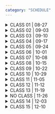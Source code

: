 ```yaml
---
category: "SCHEDULE"
---
```



<details>
<summary>
CLASS 01 | 08-27
</summary>

<div class = "class-schedule-details">

#### During Class
- Introductions
- Course Overview
- Objects & Non-Objects Overview Lecture
- Overview of Tools for Semester Work

#### Before Next Class
- Start an [are.na](https://www.are.na/) account
  - This is where you will keep your sketchbook for the course
  - Create a Channel called 'Objects and Non'
  - Connect your Channel to the [Class Channel](https://www.are.na/stalgia-grigg/objects-non)

- Listen to [Graham Harman's Lecture: Object and the Arts](https://www.youtube.com/watch?v=QJ0GR9bf00g)
- Read [The Nadir of Ooo: From Graham Harman's Tool-Being to Timothy Morton;s Realist Magic: Objects, Ontology, Causality](https://www.meineigenheim.org/ccny/diap/B2050_old/materials/ooo/nadir_of_ooo_brown.pdf)
- Bring an object to the next class that **decenters you**
  - You can 'bring' the object in the form of documentation, evidence, or you can have the physical object with you during class


</div>

</details>

<details>
<summary>
CLASS 02 | 09-03
</summary>

<div class = "class-schedule-details">

#### During Class
- Reading Discussion
- Object Discussion
- Artist Lecture (Connect v. Disconnected)

#### Before Next Class
- Read [Tim Morton's Introduction to "Realist Magic: Objects, Ontology, Causality"](https://www.meineigenheim.org/ccny/diap/B2050_old/materials/ooo/realist-magic-objects-ontology-causality.pdf)
- Read [Chapter 1: Irreductions of Prince of Networks by Graham Harmon](http://www.re-press.org/book-files/OA_Version_780980544060_Prince_of_Networks.pdf)
- Document 5 relationships between objects that tell a story
  - These can be photographs, drawings, whatever is generative for you
  - These can be constructed or discovered
  - Start a new are.na channel named "Constructed or Non" that is connected to your "Objects & Non" Channel
  - Add your 5 documents to the channel
  - Bonus points if these object-relationship-configurations relate to your practice in a way that you can express (not actual bonus points, just a good goal)

</div>

</details>

<details>
<summary>
CLASS 03 | 09-10
</summary>

<div class = "class-schedule-details">

#### During Class
- View and Discuss 'Constructed or Non' homework
- Discuss Readings
- Artist Lecture (Object v. Non-Object)

#### Before Next Class

- Watch [On Touching: The Alterity Within by Karan Barad](https://youtu.be/u7LvXswjEBY?t=190) - you can skip the Q+A
- Read [The Question Concerning Technology by Martin Heidegger](https://simondon.ocular-witness.com/wp-content/uploads/2008/05/question_concerning_technology.pdf)
- (Optional) Read [Is Heidegger Contaminated by Nazism by Joshua Rothman](https://www.newyorker.com/books/page-turner/is-heidegger-contaminated-by-nazism)
- Install Autodesk Recap Pro (professional-grade photogrammetry software)
  - [Free with Education License](https://www.autodesk.com/education/edu-software/overview?sorting=featured&page=1)
  - NOTE: Do this early because you may need to upload a photo of your student ID for confirmation
- Bring something malleable to class, something without finalized form, something that can be manipulated by your hands
  - Examples: clay, playdoh, dough, slime, mud, peanut butter, etc (note these examples are straightforward, feel free to surprise us)



</div>

</details>

<details>
<summary>
CLASS 04 | 09-17
</summary>

<div class = "class-schedule-details">

#### During Class
- Mutability Discussion
- Photogrammetry Workshop
- Artist Lecture (Mutable V. Immutable)


#### Before Next Class
- Develop an idea for an artwork that engages with 1 of the following binaries:
  - Subject v. Object
  - Material v. Immaterial
  - Mutable v. Immutable
  - Connected v. Disconnected
  - Object v. Non-Object
- This artwork can be based on prior work, it can also be an adaptation of an ongoing project
- The project should be scoped so that it can be completed for critique in 1 month
- Prepare a 10-slide proposal presentation for your artwork
- Your presentation should include information on both the conceptual intentions and practical considerations for the project
- Bring your proposal to next class, you will screenshare and present your idea, we will offer feedback

</div>

</details>

<details>
<summary>
CLASS 05 | 09-24
</summary>

<div class = "class-schedule-details">

#### During Class
- View your proposals and share feedback with one another

#### Before Next Class
- Read [the Introduction to 'On the Existence of Digital Objects' by Yuk Hui](https://sgp1.digitaloceanspaces.com/proletarian-library/My-library/Yuk%20Hui/On%20the%20Existence%20of%20Digital%20Objects%20%28Electronic%20Mediations%29%20%28455%29/On%20the%20Existence%20of%20Digital%20Objects%20%28Elect%20-%20Yuk%20Hui.pdf)
- Read [Form and Relation: Materialism on an Uncanny Stage by Yuk Hui](http://digitalmilieu.net/documents/Hui_form%20and%20relation.pdf)

- Document 5 'digital objects'
  - Documentation can be photographs, drawings, whatever is expressive
  - Start a new are.na channel named "Digital Objects" that is connected to your "Objects & Non" Channel
  - Add your 5 documents to the channel
  - Bonus points if these object-relationship-configurations in a way that you can express (not actual bonus points, just a good goal)


</div>

</details>

<details>
<summary>
CLASS 06 | 10-01
</summary>

<div class = "class-schedule-details">

#### During Class
- Reading Discussion
- Lecture (Material v. Immaterial)

#### Before Next Class
- Read [The Alien Aesthetic of Speculative Realism ... by Roberto Simanowski](http://static1.1.sqspcdn.com/static/f/1181229/24797460/1398712596077/13_Simanowski_the_alien_aesthetics_of_speculative_realism_or_how_interpretation_lost_the_battle_to_materiality_and_how_comfortable_this_is_to_humans.pdf?token=PlkfZBfO9twqmzj1OwmfYVqIE2I%3D)
- Prepare work-in-progress documentation or anything useful for 1-on-1 studio visits
- Create a 'Project 1' channel and connect it to your 'Objects and Non' channel
  - Add 10 reference blocks to this new channel
  - These reference blocks can be sketches, found images, notes, anything that shows your active thinking

</div>

</details>

<details>
<summary>
CLASS 07 | 10-08
</summary>

<div class = "class-schedule-details">

#### During Class
- 1-on-1 studio visits

#### Before Next Class
- Read [Black Mysticism by Calvin Warren](https://unbag.net/end/black-mysticism)
- Read A Poetics of the Undercommons by Fred Moten

</div>

</details>

<details>
<summary>
CLASS 08 | 10-15
</summary>

<div class = "class-schedule-details">

#### During Class
- Reading Discussion
- Brief 1-on-1 Meetings

#### Before Next Class
- Finish Project 1 for Critique

</div>

</details>

<details>
<summary>
CLASS 09 | 10-22
</summary>

<div class = "class-schedule-details">

#### During Class
- Critique

#### Before Next Class
- Read Strange Weather: Indigenous Materialisms, New Materialism, and Colonialism by Alison Ravenscroft
- Read Excerpt from Vibrant Matter by Jane Bennet
- Read Animacies: Biopolitics, Racial Mattering, and Queer Affect by Mel Chin
- Read 3D Additivist Manifesto

</div>

</details>

<details>
<summary>
CLASS 10 | 10-29
</summary>

<div class = "class-schedule-details">

#### During Class
- Discuss Readings
- Technical Workshop (TBD)

#### Before Next Class
- Prepare a 10-slide proposal presentation for your final project

</div>

</details>

<details>
<summary>
CLASS 11 | 11-05
</summary>

<div class = "class-schedule-details">

#### During Class
- View your proposals and share feedback with one another

#### Before Next Class
- Create a 'Project 2' channel and connect it to your 'Objects and Non' channel
  - Add 10 reference blocks to this new channel
  - These reference blocks can be sketches, found images, notes, anything that shows your active thinking

- Read TBD Readings on Mimickry and Hyperrealism

</div>

</details>

<details>
<summary>
CLASS 12 | 11-12
</summary>

<div class = "class-schedule-details">

#### During Class
- Technical Tutorial (TBD)

#### Before Next Class

- Read TBD

</div>

</details>

<details>
<summary>
CLASS 13 | 11-19
</summary>

<div class = "class-schedule-details">

#### During Class
- 1-on-1 Meetings

#### Before Next Class

- Read TBD

</div>

</details>

<details>
<summary>
NO CLASS | 11-26
</summary>

### DECOLONIZE YOUR LIFE DAY

</details>

<details>
<summary>
CLASS 14 | 12-03
</summary>

<div class = "class-schedule-details">

#### During Class
- Final Project Critique

#### Before Next Class

- Read Art-Object Post-Internet by Artie Vierkant
- Document your work
- Think of the documentation as itself an artwork
- Use feedback from the critique to inform your decisions in documentation
- Create a new are.na channel with the title of your artwork, connect this to your 'Objects and Non' channel
- Upload your documentation to this new channel before the start of class

</div>

</details>

<details>
<summary>
CLASS 15 | 12-10
</summary>

<div class = "class-schedule-details">

#### During Class
- Final Documentation Critique


</div>

</details>

